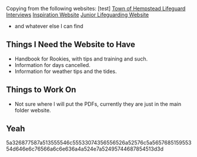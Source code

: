 Copying from the following websites:
[test]
[Town of Hempstead Lifeguard Interviews](https://hempsteadny.gov/279/Lifeguard-Interviews)
[Inspiration Website](https://www.rehobothbeachpatrol.com/)
[Junior Lifeguarding Website](https://hempsteadny.gov/891/Junior-Ocean-Lifeguarding)
- and whatever else I can find
## Things I Need the Website to Have
- Handbook for Rookies, with tips and training and such.
- Information for days cancelled.
- Information for weather tips and the tides. 

## Things to Work On
- Not sure where I will put the PDFs, currently they are just in the main folder website. 

## Yeah
5a326877587a513555546c55533074356556526a52576c5a565768515955354d646e6c76566a6c6e636a4a524e7a52495744687854513d3d
